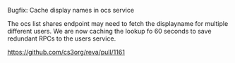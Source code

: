 Bugfix: Cache display names in ocs service

The ocs list shares endpoint may need to fetch the displayname for multiple different users. We are now caching the lookup fo 60 seconds to save redundant RPCs to the users service.

https://github.com/cs3org/reva/pull/1161
